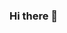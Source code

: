 ### Hi there 👋

<!--
**ToAnuranjans/ToAnuranjans** is a ✨ _special_ ✨ repository because its `README.md` (this file) appears on your GitHub profile.

Here are some ideas to get you started:

- 🔭 I’m currently working on Ionic
- 🌱 I’m currently learning Fluttter
- 👯 I’m looking to collaborate on 
- 🤔 I’m looking for help with ...
- 💬 Ask me about ...
- 📫 How to reach me: @ToAnuranjans twitter
- 😄 Pronouns: ...
- ⚡ Fun fact: ...
-->
